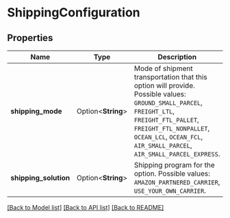 # ShippingConfiguration

## Properties

Name | Type | Description | Notes
------------ | ------------- | ------------- | -------------
**shipping_mode** | Option<**String**> | Mode of shipment transportation that this option will provide.  Possible values: `GROUND_SMALL_PARCEL`, `FREIGHT_LTL`, `FREIGHT_FTL_PALLET`, `FREIGHT_FTL_NONPALLET`, `OCEAN_LCL`, `OCEAN_FCL`, `AIR_SMALL_PARCEL`, `AIR_SMALL_PARCEL_EXPRESS`. | [optional]
**shipping_solution** | Option<**String**> | Shipping program for the option. Possible values: `AMAZON_PARTNERED_CARRIER`, `USE_YOUR_OWN_CARRIER`. | [optional]

[[Back to Model list]](../README.md#documentation-for-models) [[Back to API list]](../README.md#documentation-for-api-endpoints) [[Back to README]](../README.md)


